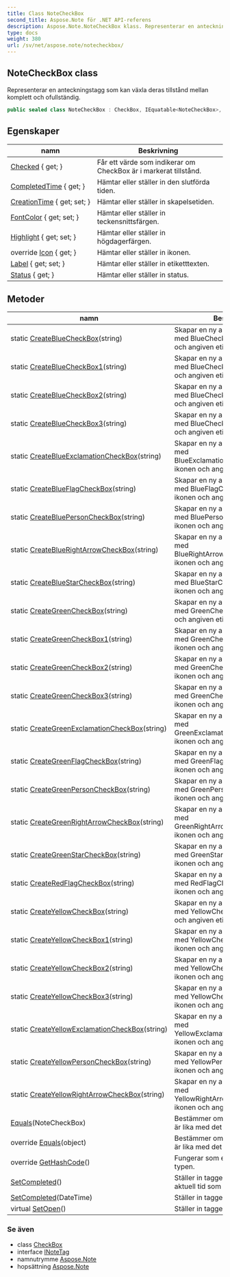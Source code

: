 ```yaml
---
title: Class NoteCheckBox
second_title: Aspose.Note för .NET API-referens
description: Aspose.Note.NoteCheckBox klass. Representerar en anteckningstagg som kan växla deras tillstånd mellan komplett och ofullständig.
type: docs
weight: 380
url: /sv/net/aspose.note/notecheckbox/
---
```

## NoteCheckBox class

Representerar en anteckningstagg som kan växla deras tillstånd mellan komplett och ofullständig.

```csharp
public sealed class NoteCheckBox : CheckBox, IEquatable<NoteCheckBox>, INoteTag
```

## Egenskaper

| namn | Beskrivning |
| --- | --- |
| [Checked](../../aspose.note/checkbox/checked/) { get; } | Får ett värde som indikerar om CheckBox är i markerat tillstånd. |
| [CompletedTime](../../aspose.note/checkbox/completedtime/) { get; } | Hämtar eller ställer in den slutförda tiden. |
| [CreationTime](../../aspose.note/checkbox/creationtime/) { get; set; } | Hämtar eller ställer in skapelsetiden. |
| [FontColor](../../aspose.note/notecheckbox/fontcolor/) { get; set; } | Hämtar eller ställer in teckensnittsfärgen. |
| [Highlight](../../aspose.note/notecheckbox/highlight/) { get; set; } | Hämtar eller ställer in högdagerfärgen. |
| override [Icon](../../aspose.note/notecheckbox/icon/) { get; } | Hämtar eller ställer in ikonen. |
| [Label](../../aspose.note/notecheckbox/label/) { get; set; } | Hämtar eller ställer in etiketttexten. |
| [Status](../../aspose.note/checkbox/status/) { get; } | Hämtar eller ställer in status. |

## Metoder

| namn | Beskrivning |
| --- | --- |
| static [CreateBlueCheckBox](../../aspose.note/notecheckbox/createbluecheckbox/)(string) | Skapar en ny anteckningskryssruta med BlueCheckBoxEmpty-ikonen och angiven etikett. |
| static [CreateBlueCheckBox1](../../aspose.note/notecheckbox/createbluecheckbox1/)(string) | Skapar en ny anteckningskryssruta med BlueCheckBox1Empty-ikonen och angiven etikett. |
| static [CreateBlueCheckBox2](../../aspose.note/notecheckbox/createbluecheckbox2/)(string) | Skapar en ny anteckningskryssruta med BlueCheckBox2Empty-ikonen och angiven etikett. |
| static [CreateBlueCheckBox3](../../aspose.note/notecheckbox/createbluecheckbox3/)(string) | Skapar en ny anteckningskryssruta med BlueCheckBox3Empty-ikonen och angiven etikett. |
| static [CreateBlueExclamationCheckBox](../../aspose.note/notecheckbox/createblueexclamationcheckbox/)(string) | Skapar en ny anteckningskryssruta med BlueExclamationCheckBoxEmpty-ikonen och angiven etikett. |
| static [CreateBlueFlagCheckBox](../../aspose.note/notecheckbox/createblueflagcheckbox/)(string) | Skapar en ny anteckningskryssruta med BlueFlagCheckBoxEmpty-ikonen och angiven etikett. |
| static [CreateBluePersonCheckBox](../../aspose.note/notecheckbox/createbluepersoncheckbox/)(string) | Skapar en ny anteckningskryssruta med BluePersonCheckBoxEmpty-ikonen och angiven etikett. |
| static [CreateBlueRightArrowCheckBox](../../aspose.note/notecheckbox/createbluerightarrowcheckbox/)(string) | Skapar en ny anteckningskryssruta med BlueRightArrowCheckBoxEmpty-ikonen och angiven etikett. |
| static [CreateBlueStarCheckBox](../../aspose.note/notecheckbox/createbluestarcheckbox/)(string) | Skapar en ny anteckningskryssruta med BlueStarCheckBoxEmpty-ikonen och angiven etikett. |
| static [CreateGreenCheckBox](../../aspose.note/notecheckbox/creategreencheckbox/)(string) | Skapar en ny anteckningskryssruta med GreenCheckBoxEmpty-ikonen och angiven etikett. |
| static [CreateGreenCheckBox1](../../aspose.note/notecheckbox/creategreencheckbox1/)(string) | Skapar en ny anteckningskryssruta med GreenCheckBox1Empty-ikonen och angiven etikett. |
| static [CreateGreenCheckBox2](../../aspose.note/notecheckbox/creategreencheckbox2/)(string) | Skapar en ny anteckningskryssruta med GreenCheckBox2Empty-ikonen och angiven etikett. |
| static [CreateGreenCheckBox3](../../aspose.note/notecheckbox/creategreencheckbox3/)(string) | Skapar en ny anteckningskryssruta med GreenCheckBox3Empty-ikonen och angiven etikett. |
| static [CreateGreenExclamationCheckBox](../../aspose.note/notecheckbox/creategreenexclamationcheckbox/)(string) | Skapar en ny anteckningskryssruta med GreenExclamationCheckBoxEmpty-ikonen och angiven etikett. |
| static [CreateGreenFlagCheckBox](../../aspose.note/notecheckbox/creategreenflagcheckbox/)(string) | Skapar en ny anteckningskryssruta med GreenFlagCheckBoxEmpty-ikonen och angiven etikett. |
| static [CreateGreenPersonCheckBox](../../aspose.note/notecheckbox/creategreenpersoncheckbox/)(string) | Skapar en ny anteckningskryssruta med GreenPersonCheckBoxEmpty-ikonen och angiven etikett. |
| static [CreateGreenRightArrowCheckBox](../../aspose.note/notecheckbox/creategreenrightarrowcheckbox/)(string) | Skapar en ny anteckningskryssruta med GreenRightArrowCheckBoxEmpty-ikonen och angiven etikett. |
| static [CreateGreenStarCheckBox](../../aspose.note/notecheckbox/creategreenstarcheckbox/)(string) | Skapar en ny anteckningskryssruta med GreenStarCheckBoxEmpty-ikonen och angiven etikett. |
| static [CreateRedFlagCheckBox](../../aspose.note/notecheckbox/createredflagcheckbox/)(string) | Skapar en ny anteckningskryssruta med RedFlagCheckBoxEmpty-ikonen och angiven etikett. |
| static [CreateYellowCheckBox](../../aspose.note/notecheckbox/createyellowcheckbox/)(string) | Skapar en ny anteckningskryssruta med YellowCheckBoxEmpty-ikonen och angiven etikett. |
| static [CreateYellowCheckBox1](../../aspose.note/notecheckbox/createyellowcheckbox1/)(string) | Skapar en ny anteckningskryssruta med YellowCheckBox1Empty-ikonen och angiven etikett. |
| static [CreateYellowCheckBox2](../../aspose.note/notecheckbox/createyellowcheckbox2/)(string) | Skapar en ny anteckningskryssruta med YellowCheckBox2Empty-ikonen och angiven etikett. |
| static [CreateYellowCheckBox3](../../aspose.note/notecheckbox/createyellowcheckbox3/)(string) | Skapar en ny anteckningskryssruta med YellowCheckBox3Empty-ikonen och angiven etikett. |
| static [CreateYellowExclamationCheckBox](../../aspose.note/notecheckbox/createyellowexclamationcheckbox/)(string) | Skapar en ny anteckningskryssruta med YellowExclamationCheckBoxEmpty-ikonen och angiven etikett. |
| static [CreateYellowPersonCheckBox](../../aspose.note/notecheckbox/createyellowpersoncheckbox/)(string) | Skapar en ny anteckningskryssruta med YellowPersonCheckBoxEmpty-ikonen och angiven etikett. |
| static [CreateYellowRightArrowCheckBox](../../aspose.note/notecheckbox/createyellowrightarrowcheckbox/)(string) | Skapar en ny anteckningskryssruta med YellowRightArrowCheckBoxEmpty-ikonen och angiven etikett. |
| [Equals](../../aspose.note/notecheckbox/equals/#equals)(NoteCheckBox) | Bestämmer om det angivna objektet är lika med det aktuella objektet. |
| override [Equals](../../aspose.note/notecheckbox/equals/#equals_1)(object) | Bestämmer om det angivna objektet är lika med det aktuella objektet. |
| override [GetHashCode](../../aspose.note/notecheckbox/gethashcode/)() | Fungerar som en hashfunktion för typen. |
| [SetCompleted](../../aspose.note/checkbox/setcompleted/)() | Ställer in taggen till slutfört läge med aktuell tid som slutförd tid. |
| [SetCompleted](../../aspose.note/checkbox/setcompleted/)(DateTime) | Ställer in taggen till färdigt tillstånd. |
| virtual [SetOpen](../../aspose.note/checkbox/setopen/)() | Ställer in taggen till öppet läge. |

### Se även

* class [CheckBox](../checkbox/)
* interface [INoteTag](../inotetag/)
* namnutrymme [Aspose.Note](../../aspose.note/)
* hopsättning [Aspose.Note](../../)


